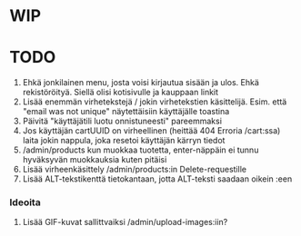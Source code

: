 # WIP

# TODO

1. Ehkä jonkilainen menu, josta voisi kirjautua sisään ja ulos. Ehkä rekistöröityä. Siellä olisi kotisivulle ja kauppaan linkit
2. Lisää enemmän virhetekstejä / jokin virhetekstien käsittelijä. Esim. että "email was not unique" näytettäisiin käyttäjälle toastina
3. Päivitä "käyttäjätili luotu onnistuneesti" pareemmaksi
4. Jos käyttäjän cartUUID on virheellinen (heittää 404 Erroria /cart:ssa) laita jokin nappula, joka resetoi käyttäjän kärryn tiedot
5. /admin/products kun muokkaa tuotetta, enter-näppäin ei tunnu hyväksyvän muokkauksia kuten pitäisi
6. Lisää virheenkäsittely /admin/products:in Delete-requestille
7. Lisää ALT-tekstikenttä tietokantaan, jotta ALT-teksti saadaan oikein <Image>:een

### Ideoita

1. Lisää GIF-kuvat sallittvaiksi /admin/upload-images:iin?
